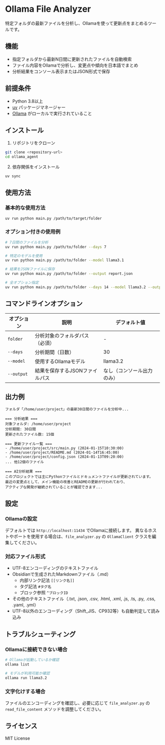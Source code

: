 # Ollama File Analyzer

特定フォルダの最新ファイルを分析し、Ollamaを使って更新点をまとめるツールです。

## 機能

- 指定フォルダから最新N日間に更新されたファイルを自動検索
- ファイル内容をOllamaで分析し、変更点や傾向を日本語でまとめ
- 分析結果をコンソール表示またはJSON形式で保存

## 前提条件

- Python 3.8以上
- [uv](https://docs.astral.sh/uv/) パッケージマネージャー
- [Ollama](https://ollama.ai/) がローカルで実行されていること

## インストール

1. リポジトリをクローン
```bash
git clone <repository-url>
cd ollama_agent
```

2. 依存関係をインストール
```bash
uv sync
```

## 使用方法

### 基本的な使用方法
```bash
uv run python main.py /path/to/target/folder
```

### オプション付きの使用例
```bash
# 7日間のファイルを分析
uv run python main.py /path/to/folder --days 7

# 特定のモデルを使用
uv run python main.py /path/to/folder --model llama3.1

# 結果をJSONファイルに保存
uv run python main.py /path/to/folder --output report.json

# 全オプション指定
uv run python main.py /path/to/folder --days 14 --model llama3.2 --output analysis_report.json
```

## コマンドラインオプション

| オプション | 説明 | デフォルト値 |
|-----------|------|-------------|
| `folder` | 分析対象のフォルダパス（必須） | - |
| `--days` | 分析期間（日数） | 30 |
| `--model` | 使用するOllamaモデル | llama3.2 |
| `--output` | 結果を保存するJSONファイルパス | なし（コンソール出力のみ） |

## 出力例

```
フォルダ「/home/user/project」の最新30日間のファイルを分析中...

=== 分析結果 ===
対象フォルダ: /home/user/project
分析期間: 30日間
更新されたファイル数: 15個

=== 更新ファイル一覧 ===
- /home/user/project/src/main.py (2024-01-15T10:30:00)
- /home/user/project/README.md (2024-01-14T16:45:00)
- /home/user/project/config.json (2024-01-13T09:20:00)
... 他12個のファイル

=== AI分析結果 ===
このプロジェクトでは主にPythonファイルとドキュメントファイルが更新されています。
最近の変更点として、メイン機能の改善とREADMEの更新が行われており、
アクティブな開発が継続されていることが確認できます...
```

## 設定

### Ollamaの設定
デフォルトでは `http://localhost:11434` でOllamaに接続します。
異なるホストやポートを使用する場合は、`file_analyzer.py` の `OllamaClient` クラスを編集してください。

### 対応ファイル形式
- UTF-8エンコーディングのテキストファイル
- Obsidianで生成されたMarkdownファイル（.md）
  - 内部リンク記法 `[[リンク名]]`
  - タグ記法 `#タグ名`
  - ブロック参照 `^ブロックID`
- その他のテキストファイル（.txt, .json, .csv, .html, .xml, .js, .ts, .py, .css, .yaml, .yml）
- UTF-8以外のエンコーディング（Shift_JIS、CP932等）も自動判定して読み込み

## トラブルシューティング

### Ollamaに接続できない場合
```bash
# Ollamaが起動しているか確認
ollama list

# モデルが利用可能か確認
ollama run llama3.2
```

### 文字化けする場合
ファイルのエンコーディングを確認し、必要に応じて `file_analyzer.py` の `read_file_content` メソッドを調整してください。

## ライセンス

MIT License